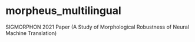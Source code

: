 # morpheus_multilingual
SIGMORPHON 2021 Paper (A Study of Morphological Robustness of Neural Machine Translation)
